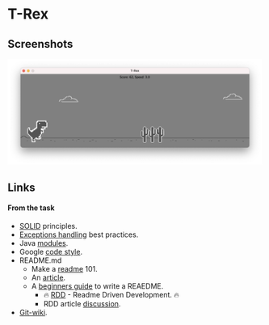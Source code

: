 # T-Rex

## Screenshots

![](docs/trex.png)

## Links

#### From the task

* [SOLID](
  https://howtodoinjava.com/best-practices/solid-principles/
  ) principles.
* [Exceptions handling](
  https://howtodoinjava.com/best-practices/java-exception-handling-best-practices/
  ) best practices.
* Java [modules](
  https://www.oracle.com/corporate/features/understanding-java-9-modules.html
  ).
* Google [code style](
  https://google.github.io/styleguide/javaguide.html
  ).
* README.md
    * Make a [readme](https://www.makeareadme.com) 101.
    * An [article](
      https://medium.com/@saumya.ranjan/how-to-write-a-readme-md-file-markdown-file-20cb7cbcd6f
      ).
    * A [beginners guide](
      https://meakaakka.medium.com/a-beginners-guide-to-writing-a-kickass-readme-7ac01da88ab3
      ) to write a REAEDME.
      * 🔥 [RDD](
        https://tom.preston-werner.com/2010/08/23/readme-driven-development.html
        ) - Readme Driven Development. 🔥
      * RDD article [discussion](https://news.ycombinator.com/item?id=1627246).
* [Git-wiki](
  https://www.perforce.com/blog/vcs/how-choose-right-git-powered-wiki-your-team
  ).
